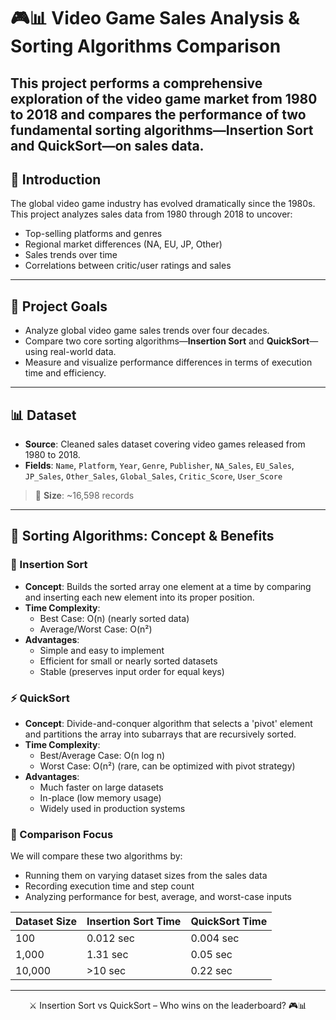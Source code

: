 <!--
  README.md for the Video Game Sales Analysis Project
  --------------------------------------------------
  This repository contains code and data for analyzing video game sales from 1980 to 2018.
-->

# 🎮📊 Video Game Sales Analysis & Sorting Algorithms Comparison

This project performs a comprehensive exploration of the video game market from 1980 to 2018 and compares the performance of two fundamental sorting algorithms—**Insertion Sort** and **QuickSort**—on sales data.
---

## 🚀 Introduction

The global video game industry has evolved dramatically since the 1980s. This project analyzes sales data from 1980 through 2018 to uncover:

- Top-selling platforms and genres  
- Regional market differences (NA, EU, JP, Other)  
- Sales trends over time  
- Correlations between critic/user ratings and sales  

---
## 🚀 Project Goals

- Analyze global video game sales trends over four decades.
- Compare two core sorting algorithms—**Insertion Sort** and **QuickSort**—using real-world data.
- Measure and visualize performance differences in terms of execution time and efficiency.

---
## 📊 Dataset

- **Source**: Cleaned sales dataset covering video games released from 1980 to 2018.
- **Fields**: `Name`, `Platform`, `Year`, `Genre`, `Publisher`, `NA_Sales`, `EU_Sales`, `JP_Sales`, `Other_Sales`, `Global_Sales`, `Critic_Score`, `User_Score`
> 💾 **Size**: ~16,598 records

---

## 📖 Sorting Algorithms: Concept & Benefits

### 🧮 Insertion Sort

- **Concept**: Builds the sorted array one element at a time by comparing and inserting each new element into its proper position.
- **Time Complexity**:  
  - Best Case: O(n) (nearly sorted data)  
  - Average/Worst Case: O(n²)
- **Advantages**:
  - Simple and easy to implement
  - Efficient for small or nearly sorted datasets
  - Stable (preserves input order for equal keys)

### ⚡ QuickSort

- **Concept**: Divide-and-conquer algorithm that selects a 'pivot' element and partitions the array into subarrays that are recursively sorted.
- **Time Complexity**:  
  - Best/Average Case: O(n log n)  
  - Worst Case: O(n²) (rare, can be optimized with pivot strategy)
- **Advantages**:
  - Much faster on large datasets
  - In-place (low memory usage)
  - Widely used in production systems

### 🔁 Comparison Focus

We will compare these two algorithms by:

- Running them on varying dataset sizes from the sales data
- Recording execution time and step count
- Analyzing performance for best, average, and worst-case inputs


| Dataset Size | Insertion Sort Time | QuickSort Time |
| ------------ | ------------------- | -------------- |
| 100          | 0.012 sec           | 0.004 sec      |
| 1,000        | 1.31 sec            | 0.05 sec       |
| 10,000       | >10 sec             | 0.22 sec       |

---


<div align="center">
  ⚔️ Insertion Sort vs QuickSort – Who wins on the leaderboard? 🎮📊
</div>
